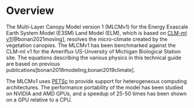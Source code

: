 # Overview

The Multi-Layer Canopy Model version 1 (MLCMv1) for the Energy Exascale Earth System Model (E3SM)
Land Model (ELM), which is based on [CLM-ml v1](https://github.com/gbonan/CLM-ml_v1)[@bonan2021moving],
resolves the micro-climate created by the vegetation canopies. 
The MLCMv1 has been benchmarked against the CLM-ml v1 for the Ameriflux US-Unversity of Michigan
Biological Station site. The equations describing the various physics in this technical guide are
based on previous publications[bonan2018modeling,bonan2019climate].

The MLCMv1 uses [PETSc](https://petsc.org) to provide support for heterogeneous computing architectures.
The performance portability of the model has been studied on NVIDIA and AMD GPUs, and a speedup of
25-50 times has been shown on a GPU relative to a CPU.